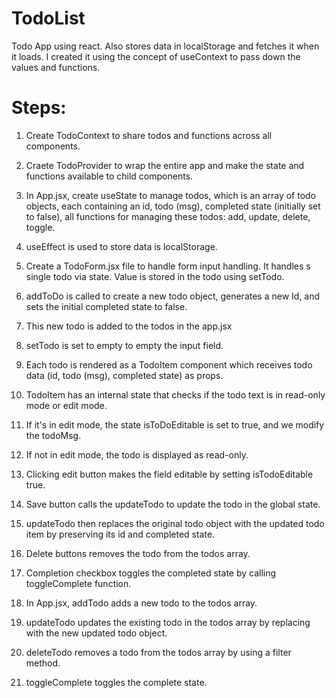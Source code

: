 # TodoList

Todo App using react. Also stores data in localStorage and fetches it when it loads. I created it using the concept of useContext to pass down the values and functions.


# Steps:

1. Create TodoContext to share todos and functions across all components.
2. Craete TodoProvider to wrap the entire app and make the state and functions available to child components.
3. In App.jsx, create useState to manage todos, which is an array of todo objects, each containing an id, todo (msg), completed state (initially set to false), all functions for managing these todos: add, update, delete, toggle.
4. useEffect is used to store data is localStorage.

5. Create a TodoForm.jsx file to handle form input handling. It handles s single todo via state. Value is stored in the todo using setTodo.
6. addToDo is called to create a new todo object, generates a new Id, and sets the initial completed state to false.
7. This new todo is added to the todos in the app.jsx
8. setTodo is set to empty to empty the input field.

9. Each todo is rendered as a TodoItem component which receives todo data (id, todo (msg), completed state) as props.
10. TodoItem has an internal state that checks if the todo text is in read-only mode or edit mode.
11. If it's in edit mode, the state isToDoEditable is set to true, and we modify the todoMsg.
12. If not in edit mode, the todo is displayed as read-only.
13. Clicking edit button makes the field editable by setting isTodoEditable true.
14. Save button calls the updateTodo to update the todo in the global state.
15. updateTodo then replaces the original todo object with the updated todo item by preserving its id and completed state.

16. Delete buttons removes the todo from the todos array.
17. Completion checkbox toggles the completed state by calling toggleComplete function.

18. In App.jsx, addTodo adds a new todo to the todos array.
19. updateTodo updates the existing todo in the todos array by replacing with the new updated todo object.
20. deleteTodo removes a todo from the todos array by using a filter method.
21. toggleComplete toggles the complete state.
